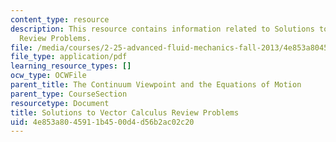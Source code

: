 ```yaml
---
content_type: resource
description: This resource contains information related to Solutions to Vector Calculus
  Review Problems.
file: /media/courses/2-25-advanced-fluid-mechanics-fall-2013/4e853a8045911b4500d4d56b2ac02c20_MIT2_25F13_Vector_Problem.pdf
file_type: application/pdf
learning_resource_types: []
ocw_type: OCWFile
parent_title: The Continuum Viewpoint and the Equations of Motion
parent_type: CourseSection
resourcetype: Document
title: Solutions to Vector Calculus Review Problems
uid: 4e853a80-4591-1b45-00d4-d56b2ac02c20
---
```

